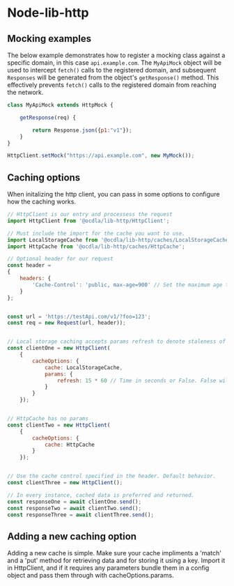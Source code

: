 # Node-lib-http

## Mocking examples
The below example demonstrates how to register a mocking class against a specific domain, in this case <code>api.example.com</code>.  The <code>MyApiMock</code> object will be used to intercept <code>fetch()</code> calls to the registered domain, and subsequent <code>Responses</code> will be generated from the object's <code>getResponse()</code> method.  This effectively prevents <code>fetch()</code> calls to the registered domain from reaching the network.
```javascript
class MyApiMock extends HttpMock {

    getResponse(req) {

        return Response.json({p1:"v1"});
    }
}

HttpClient.setMock("https://api.example.com", new MyMock());
```

## Caching options
When initalizing the http client, you can pass in some options to configure how the caching works.

```javascript
// HttpClient is our entry and processess the request
import HttpClient from '@ocdla/lib-http/HttpClient';

// Must include the import for the cache you want to use.
import LocalStorageCache from '@ocdla/lib-http/caches/LocalStorageCache';
import HttpCache from '@ocdla/lib-http/caches/HttpCache';

// Optional header for our request
const header =
{
    headers: {
        'Cache-Control': 'public, max-age=900' // Set the maximum age to 15 minutes
    }
};


const url = 'https://testApi.com/v1/?foo=123';
const req = new Request(url, header));


// Local storage caching accepts params refresh to denote staleness of fetch in seconds.
const clientOne = new HttpClient(
    {
        cacheOptions: {
            cache: LocalStorageCache,
            params: {
                refresh: 15 * 60 // Time in seconds or False. False will make data never expire.
            }
        }
    });


// HttpCache has no params
const clientTwo = new HttpClient(
    {
        cacheOptions: {
            cache: HttpCache
        }
    });


// Use the cache control specified in the header. Default behavior.
const clientThree = new HttpClient();

// In every instance, cached data is preferred and returned.
const responseOne = await clientOne.send();
const responseTwo = await clientTwo.send();
const responseThree = await clientThree.send();
```

## Adding a new caching option
Adding a new cache is simple. Make sure your cache impliments a 'match' and a 'put' method for retrieving data and for storing it using a key. Import it in HttpClient, and if it requires any parameters bundle them in a config object and pass them through with cacheOptions.params.
